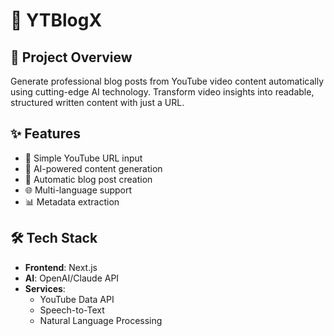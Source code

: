 # 📝 YTBlogX

## 🌟 Project Overview

Generate professional blog posts from YouTube video content automatically using cutting-edge AI technology. Transform video insights into readable, structured written content with just a URL.

## ✨ Features

- 🔗 Simple YouTube URL input
- 🤖 AI-powered content generation
- 📝 Automatic blog post creation
- 🌐 Multi-language support
- 📊 Metadata extraction

## 🛠 Tech Stack

- **Frontend**: Next.js
- **AI**: OpenAI/Claude API
- **Services**:
  - YouTube Data API
  - Speech-to-Text
  - Natural Language Processing
